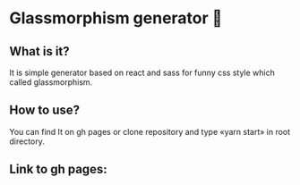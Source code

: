 # Glassmorphism generator 💎
## What is it?
It is simple generator based on react and sass for funny css style which called glassmorphism.
## How to use?
You can find It on gh pages or clone repository and type «yarn start» in root directory.
## Link to gh pages: